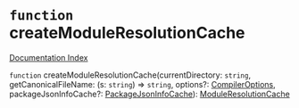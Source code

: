 # `function` createModuleResolutionCache

[Documentation Index](../README.md)

`function` createModuleResolutionCache(currentDirectory: `string`, getCanonicalFileName: (s: `string`) => `string`, options?: [CompilerOptions](../private.interface.CompilerOptions/README.md), packageJsonInfoCache?: [PackageJsonInfoCache](../private.interface.PackageJsonInfoCache/README.md)): [ModuleResolutionCache](../private.interface.ModuleResolutionCache/README.md)
